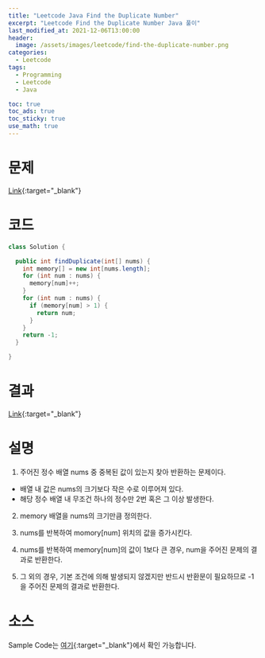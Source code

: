 ```yaml
---
title: "Leetcode Java Find the Duplicate Number"
excerpt: "Leetcode Find the Duplicate Number Java 풀이"
last_modified_at: 2021-12-06T13:00:00
header:
  image: /assets/images/leetcode/find-the-duplicate-number.png
categories:
  - Leetcode
tags:
  - Programming
  - Leetcode
  - Java

toc: true
toc_ads: true
toc_sticky: true
use_math: true
---
```

# 문제
[Link](https://leetcode.com/problems/find-the-duplicate-number/){:target="_blank"}

# 코드
```java
class Solution {

  public int findDuplicate(int[] nums) {
    int memory[] = new int[nums.length];
    for (int num : nums) {
      memory[num]++;
    }
    for (int num : nums) {
      if (memory[num] > 1) {
        return num;
      }
    }
    return -1;
  }

}
```

# 결과
[Link](https://leetcode.com/submissions/detail/597633320/){:target="_blank"}

# 설명
1. 주어진 정수 배열 nums 중 중복된 값이 있는지 찾아 반환하는 문제이다.
- 배열 내 값은 nums의 크기보다 작은 수로 이루어져 있다.
- 해당 정수 배열 내 무조건 하나의 정수만 2번 혹은 그 이상 발생한다.

2. memory 배열을 nums의 크기만큼 정의한다.

3. nums를 반복하여 momory[num] 위치의 값을 증가시킨다.

4. nums를 반복하여 memory[num]의 값이 1보다 큰 경우, num을 주어진 문제의 결과로 반환한다.

5. 그 외의 경우, 기본 조건에 의해 발생되지 않겠지만 반드시 반환문이 필요하므로 -1을 주어진 문제의 결과로 반환한다.

# 소스
Sample Code는 [여기](https://github.com/GracefulSoul/leetcode/blob/master/src/main/java/gracefulsoul/problems/FindTheDuplicateNumber.java){:target="_blank"}에서 확인 가능합니다.